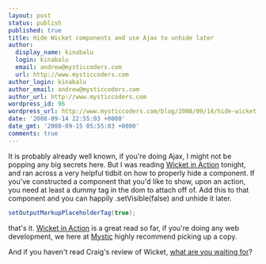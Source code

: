 ```yaml
---
layout: post
status: publish
published: true
title: Hide Wicket components and use Ajax to unhide later
author:
  display_name: kinabalu
  login: kinabalu
  email: andrew@mysticcoders.com
  url: http://www.mysticcoders.com
author_login: kinabalu
author_email: andrew@mysticcoders.com
author_url: http://www.mysticcoders.com
wordpress_id: 96
wordpress_url: http://www.mysticcoders.com/blog/2008/09/14/hide-wicket-components-and-use-ajax-to-unhide-later/
date: '2008-09-14 22:55:03 +0000'
date_gmt: '2008-09-15 05:55:03 +0000'
comments: true
---
```

It is probably already well known, if you're doing Ajax, I might not be popping any big secrets here. But I was reading <a href="http://www.amazon.com/Wicket-Action-Martijn-Dashorst/dp/1932394982?tag=mycoll-20">Wicket in Action</a> tonight, and ran across a very helpful tidbit on how to properly hide a component. If you've constructed a component that you'd like to show, upon an action, you need at least a dummy tag in the dom to attach off of. Add this to that component and you can happily .setVisible(false) and unhide it later.


``` java
setOutputMarkupPlaceholderTag(true);
```

that's it. <a href="http://www.amazon.com/Wicket-Action-Martijn-Dashorst/dp/1932394982?tag=mycoll-20">Wicket in Action</a> is a great read so far, if you're doing any web development, we here at <a href="http://www.mysticcoders.com">Mystic</a> highly recommend picking up a copy.

And if you haven't read Craig's review of Wicket, <a href="/blog/book-review-wicket-in-action">what are you waiting for</a>?
